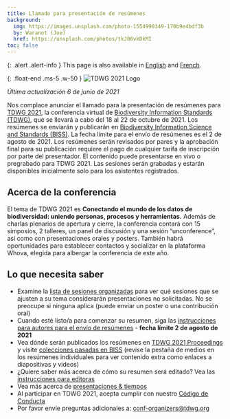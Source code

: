 ```yaml
---
title: Llamado para presentación de resúmenes
background:
  img: https://images.unsplash.com/photo-1554990349-170b9e4bdf3b
  by: Waranot (Joe)
  href: https://unsplash.com/photos/tkJ06vkDkMI
toc: false
---
```


{: .alert .alert-info }
This page is also available in [English](/conferences/2021/call-for-abstracts/) and [French](/conferences/2021/fr/appel-a-participation/).

{: .float-end .ms-5 .w-50 }
![TDWG 2021 Logo](https://static.tdwg.org/conferences/2021/logos/TDWG2021_logo-plant_400w.png)

_Última actualización 6 de junio de 2021_

Nos complace anunciar el llamado para la presentación de resúmenes para [TDWG 2021](/conferences/2021/es/), la conferencia virtual de [Biodiversity Information Standards (TDWG)](/), que se llevará a cabo del 18 al 22 de octubre de 2021. Los resúmenes se enviarán y publicarán en [Biodiversity Information Science and Standards (BISS)](https://biss.pensoft.net/). La fecha límite para el envío de resúmenes es el 2 de agosto de 2021. Los resúmenes serán revisados por pares y la aprobación final para su publicación requiere el pago de cualquier tarifa de inscripción por parte del presentador. El contenido puede presentarse en vivo o pregrabado para TDWG 2021. Las sesiones serán grabadas y estarán disponibles inicialmente solo para los asistentes registrados.

## Acerca de la conferencia

El tema de TDWG 2021 es **Conectando el mundo de los datos de biodiversidad: uniendo personas, procesos y herramientas.** Además de charlas plenarios de apertura y cierre, la conferencia contará con 15 simposios, 2 talleres, un panel de discusión y una sesión “unconference”, así como con presentaciones orales y posters. También habrá oportunidades para establecer contactos y socializar en la plataforma Whova, elegida para albergar la conferencia de este año.

## Lo que necesita saber

- Examine la [lista de sesiones organizadas](/conferences/2021/session-list/) para ver qué sesiones que se ajusten a su tema considerarán presentaciones no solicitadas. No se preocupe si ninguna aplica (puede enviar un poster o una contribución oral)
- Cuando esté listo/a para comenzar su resumen, siga las [instrucciones para autores para el envío de resúmenes](/conferences/2021/instructions-for-abstract-submission/) - **fecha límite 2 de agosto de 2021**
- Vea dónde serán publicados los resúmenes en [TDWG 2021 Proceedings](https://biss.pensoft.net/collection/293/) y visite [colecciones pasadas en BISS](https://biss.pensoft.net/collections/) (revise la pestaña de medios en los resúmenes individuales para ver contenido extra como enlaces a diapositivas y videos)
- ¿Quiere saber más acerca de cómo su resumen será editado? Vea las [instrucciones para editoras](/conferences/2021/instructions-for-editors/)
- Vea más acerca de [presentaciones & tiempos](/conferences/2021/es/info-de-presentaciones/)
- Al participar en TDWG 2021, acepta cumplir con nuestro [Código de Conducta](/about/code-of-conduct/)
- Por favor envíe preguntas adicionales a: <conf-organizers@tdwg.org>
